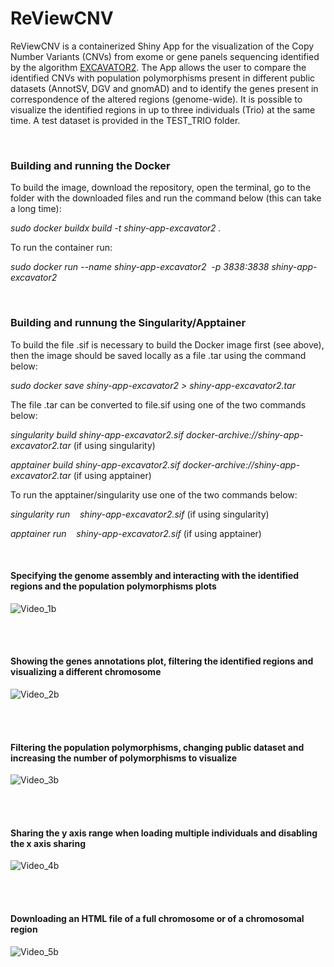 # ReViewCNV

ReViewCNV is a containerized Shiny App for the visualization of the Copy Number Variants (CNVs) from exome or gene panels sequencing identified by the algorithm  [EXCAVATOR2](https://pubmed.ncbi.nlm.nih.gov/27507884/). The App allows the user to compare the  identified CNVs with population polymorphisms present in different public datasets (AnnotSV, DGV and gnomAD) and to identify the genes present in correspondence of the altered regions (genome-wide). It is possible to visualize the identified regions in up to three individuals (Trio) at the same time. A test dataset is provided in the TEST_TRIO folder.


<br/>


### Building and running the Docker

To build the image, download the repository, open the terminal, go to the folder with the downloaded files and run the command below (this can take a long time):

_sudo docker buildx build  -t shiny-app-excavator2 ._

To run the container run:

_sudo docker run --name shiny-app-excavator2  -p 3838:3838 shiny-app-excavator2_

<br/>

### Building and runnung the Singularity/Apptainer

To build the file .sif is necessary to build the Docker image first (see above), then the image should be saved locally as a file .tar using the command below:

_sudo docker save shiny-app-excavator2 > shiny-app-excavator2.tar_ 

The file .tar can be converted to file.sif using one of the two commands below:

_singularity build shiny-app-excavator2.sif docker-archive://shiny-app-excavator2.tar_ (if using singularity)

_apptainer build shiny-app-excavator2.sif docker-archive://shiny-app-excavator2.tar_ (if using apptainer)

To run the apptainer/singularity use one of the two commands below:

_singularity run    shiny-app-excavator2.sif_ (if using singularity)

_apptainer run    shiny-app-excavator2.sif_ (if using apptainer)

<br/>

#### Specifying the genome assembly and interacting with the identified regions and the population polymorphisms plots

![Video_1b](https://github.com/ctglab/ReViewCNV/assets/110105172/c31a6bb3-48df-4e0e-b212-3031c3cdb5ba)


<br/><br/>


#### Showing the genes annotations plot, filtering the identified regions and visualizing a different chromosome



![Video_2b](https://github.com/ctglab/ReViewCNV/assets/110105172/98089ba5-6874-4bdc-b3bb-e03b87772c01)


<br/><br/>

#### Filtering the population polymorphisms, changing public dataset and increasing the number of polymorphisms to visualize


![Video_3b](https://github.com/ctglab/ReViewCNV/assets/110105172/65978811-e7bf-4160-967b-8bc2c7e1feea)


<br/><br/>

#### Sharing the y axis range when loading multiple individuals and disabling the x axis sharing
![Video_4b](https://github.com/ctglab/ReViewCNV/assets/110105172/f1bac7ba-adcd-443c-8332-5189edf1b982)



<br/><br/>

#### Downloading an HTML file of a full chromosome or of a chromosomal region

![Video_5b](https://github.com/ctglab/ReViewCNV/assets/110105172/dbffa3da-a028-4970-a4e8-e377d57541f4)

